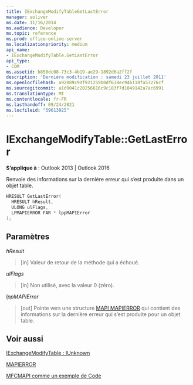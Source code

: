 ```yaml
---
title: IExchangeModifyTableGetLastError
manager: soliver
ms.date: 11/16/2014
ms.audience: Developer
ms.topic: reference
ms.prod: office-online-server
ms.localizationpriority: medium
api_name:
- IExchangeModifyTable.GetLastError
api_type:
- COM
ms.assetid: b850dc08-73c3-4b19-ae29-1892d6a2ff2f
description: 'Derniére modification : samedi 23 juillet 2011'
ms.openlocfilehash: a92089c9df921259b0df638ec94b118fa53276cf
ms.sourcegitcommit: a1d9041c20256616c9c183f7d1049142a7ac6991
ms.translationtype: MT
ms.contentlocale: fr-FR
ms.lasthandoff: 09/24/2021
ms.locfileid: "59613925"
---
```

# <a name="iexchangemodifytablegetlasterror"></a>IExchangeModifyTable::GetLastError

  
  
**S’applique à** : Outlook 2013 | Outlook 2016 
  
Renvoie des informations sur la dernière erreur qui s’est produite dans un objet table.
  
```cpp
HRESULT GetLastError( 
  HRESULT hResult, 
  ULONG ulFlags, 
  LPMAPIERROR FAR * lppMAPIError 
); 
```

## <a name="parameters"></a>Paramètres

 _hResult_
  
> [in] Valeur de retour de la méthode qui a échoué.
    
 _ulFlags_
  
> [in] Non utilisé, avec la valeur 0 (zéro).
    
 _lppMAPIError_
  
> [out] Pointe vers une structure [MAPI MAPIERROR](mapierror.md) qui contient des informations sur la dernière erreur qui s’est produite pour un objet table. 
    
## <a name="see-also"></a>Voir aussi



[IExchangeModifyTable : IUnknown](iexchangemodifytableiunknown.md)
  
[MAPIERROR](mapierror.md)


[MFCMAPI comme un exemple de Code](mfcmapi-as-a-code-sample.md)

